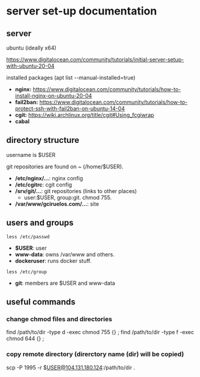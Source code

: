 # server set-up documentation

## server

ubuntu (ideally x64)

https://www.digitalocean.com/community/tutorials/initial-server-setup-with-ubuntu-20-04

installed packages (apt list --manual-installed=true)


* **nginx:** https://www.digitalocean.com/community/tutorials/how-to-install-nginx-on-ubuntu-20-04
* **fail2ban:** https://www.digitalocean.com/community/tutorials/how-to-protect-ssh-with-fail2ban-on-ubuntu-14-04
* **cgit:** https://wiki.archlinux.org/title/cgit#Using_fcgiwrap
* **cabal**


## directory structure

username is $USER

git repositories are found on ~ (/home/$USER).

* **/etc/nginx/...**: nginx config
* **/etc/cgitrc**: cgit config
* **/srv/git/...**: git repositories (links to other places)
  * user:$USER, group:git. chmod 755.
* **/var/www/gciruelos.com/...**: site


## users and groups

`less /etc/passwd`

* **$USER**: user
* **www-data**: owns /var/www and others.
* **dockeruser**: runs docker stuff.

`less /etc/group`
* **git**: members are $USER and www-data


## useful commands

### change chmod files and directories
find /path/to/dir -type d -exec chmod 755 {} \;
find /path/to/dir -type f -exec chmod 644 {} \;


### copy remote directory (direrctory name (dir) will be copied)
scp -P 1995 -r $USER@104.131.180.124:/path/to/dir .
